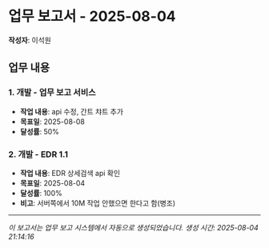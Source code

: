 # 업무 보고서 - 2025-08-04

**작성자**: 이석원

## 업무 내용

### 1. 개발 - 업무 보고 서비스

- **작업 내용**: api 수정, 
간트 챠트 추가
- **목표일**: 2025-08-08
- **달성률**: 50%

### 2. 개발 - EDR 1.1

- **작업 내용**: EDR 상세검색 api 확인
- **목표일**: 2025-08-04
- **달성률**: 100%
- **비고**: 서버쪽에서 10M 작업 안했으면 한다고 함(병조)

---

*이 보고서는 업무 보고 시스템에서 자동으로 생성되었습니다.*
*생성 시간: 2025-08-04 21:14:16*
